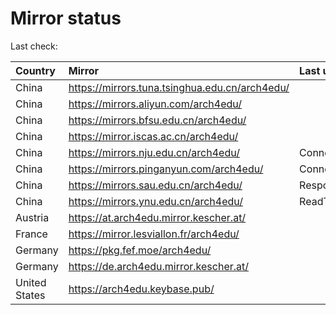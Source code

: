 <script src="./time.js"></script>
# Mirror status
Last check: <script type="text/javascript">localize(1670663889.454497);</script>

|Country|Mirror|Last update|
|:------|:-----|:----------|
|China|https://mirrors.tuna.tsinghua.edu.cn/arch4edu/|<script type="text/javascript">localize(1670654049);</script>|
|China|https://mirrors.aliyun.com/arch4edu/|<script type="text/javascript">localize(1670567984);</script>|
|China|https://mirrors.bfsu.edu.cn/arch4edu/|<script type="text/javascript">localize(1670610916);</script>|
|China|https://mirror.iscas.ac.cn/arch4edu/|<script type="text/javascript">localize(1670610916);</script>|
|China|https://mirrors.nju.edu.cn/arch4edu/|ConnectTimeout|
|China|https://mirrors.pinganyun.com/arch4edu/|ConnectTimeout|
|China|https://mirrors.sau.edu.cn/arch4edu/|Response 500|
|China|https://mirrors.ynu.edu.cn/arch4edu/|ReadTimeout|
|Austria|https://at.arch4edu.mirror.kescher.at/|<script type="text/javascript">localize(1670610916);</script>|
|France|https://mirror.lesviallon.fr/arch4edu/|<script type="text/javascript">localize(1670610916);</script>|
|Germany|https://pkg.fef.moe/arch4edu/|<script type="text/javascript">localize(1670610916);</script>|
|Germany|https://de.arch4edu.mirror.kescher.at/|<script type="text/javascript">localize(1670610916);</script>|
|United States|https://arch4edu.keybase.pub/|<script type="text/javascript">localize(1670610916);</script>|

<script src="./tablefilter/tablefilter.js"></script>
<script src="./table.js"></script>